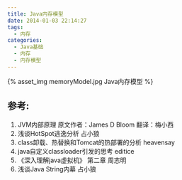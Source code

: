 ```yaml
---
title: Java内存模型
date: 2014-01-03 22:14:27
tags: 
  - 内存
categories: 
  - Java基础
  - 内存
  - 内存模型
---
```


{% asset_img  memoryModel.jpg  Java内存模型 %}

## 参考:

1. JVM内部原理 原文作者：James D Bloom 翻译：梅小西
2. 浅谈HotSpot逃逸分析 占小狼
3. class卸载、热替换和Tomcat的热部署的分析 heavensay
4. java自定义classloader引发的思考 editice
5. 《深入理解java虚拟机》 第二章 周志明
6. 浅谈Java String内幕 占小狼
